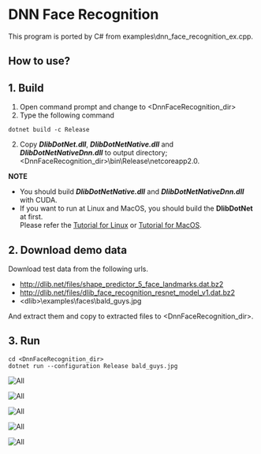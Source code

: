 ﻿# DNN Face Recognition
 
This program is ported by C# from examples\dnn_face_recognition_ex.cpp.

## How to use?

## 1. Build

1. Open command prompt and change to &lt;DnnFaceRecognition_dir&gt;
1. Type the following command
````
dotnet build -c Release
````
2. Copy ***DlibDotNet.dll***, ***DlibDotNetNative.dll*** and ***DlibDotNetNativeDnn.dll*** to output directory; &lt;DnnFaceRecognition_dir&gt;\bin\Release\netcoreapp2.0.

**NOTE**  
- You should build ***DlibDotNetNative.dll*** and ***DlibDotNetNativeDnn.dll*** with CUDA.
- If you want to run at Linux and MacOS, you should build the **DlibDotNet** at first.  
Please refer the [Tutorial for Linux](https://github.com/takuya-takeuchi/DlibDotNet/wiki/Tutorial-for-Linux) or [Tutorial for MacOS](https://github.com/takuya-takeuchi/DlibDotNet/wiki/Tutorial-for-MacOS).

## 2. Download demo data

Download test data from the following urls.

- http://dlib.net/files/shape_predictor_5_face_landmarks.dat.bz2
- http://dlib.net/files/dlib_face_recognition_resnet_model_v1.dat.bz2
- &lt;dlib&gt;\examples\faces\bald_guys.jpg

And extract them and copy to extracted files to &lt;DnnFaceRecognition_dir&gt;.

## 3. Run

````
cd <DnnFaceRecognition_dir>
dotnet run --configuration Release bald_guys.jpg
````

![All](images/all.png "All")

![All](images/0.png "All")

![All](images/1.png "All")

![All](images/2.png "All")

![All](images/3.png "All")